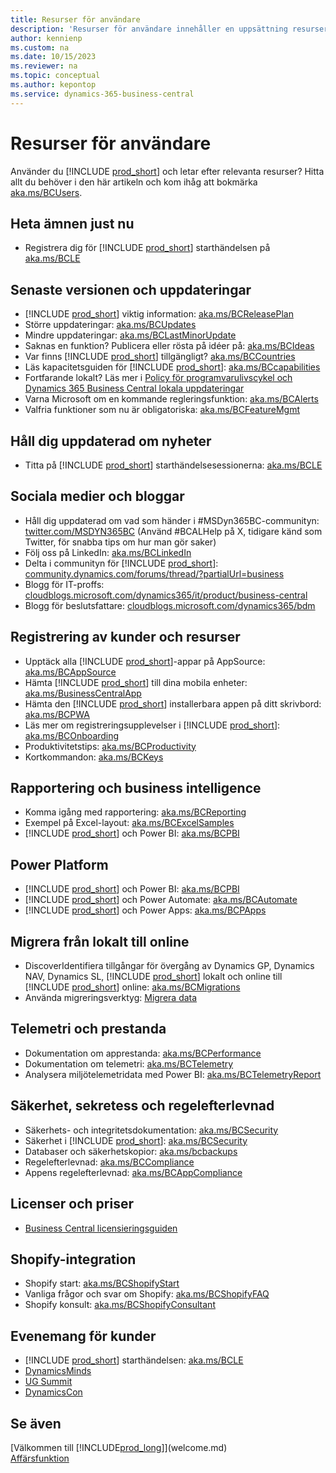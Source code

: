 ```yaml
---
title: Resurser för användare
description: 'Resurser för användare innehåller en uppsättning resurser, tjänster och verktyg för att använda Microsoft Dynamics 365 Business Central.'
author: kennienp
ms.custom: na
ms.date: 10/15/2023
ms.reviewer: na
ms.topic: conceptual
ms.author: kepontop
ms.service: dynamics-365-business-central
---
```


# <a name="resources-for-users"></a>Resurser för användare

Använder du [!INCLUDE [prod_short](includes/prod_short.md)] och letar efter relevanta resurser? Hitta allt du behöver i den här artikeln och kom ihåg att bokmärka [aka.ms/BCUsers](https://aka.ms/BCUsers).

## <a name="hot-topics-right-now"></a>Heta ämnen just nu

- Registrera dig för [!INCLUDE [prod_short](includes/prod_short.md)] starthändelsen på [aka.ms/BCLE](https://aka.ms/BCLE)

## <a name="latest-release-and-updates"></a>Senaste versionen och uppdateringar

- [!INCLUDE [prod_short](includes/prod_short.md)] viktig information: [aka.ms/BCReleasePlan](https://aka.ms/BCReleasePlan) 
- Större uppdateringar: [aka.ms/BCUpdates](https://aka.ms/BCUpdates)
- Mindre uppdateringar: [aka.ms/BCLastMinorUpdate](https://aka.ms/BCLastMinorUpdate) 
- Saknas en funktion? Publicera eller rösta på idéer på: [aka.ms/BCIdeas](https://aka.ms/BCIdeas) 
- Var finns [!INCLUDE [prod_short](includes/prod_short.md)] tillgängligt? [aka.ms/BCCountries](https://aka.ms/BCCountries)
- Läs kapacitetsguiden för [!INCLUDE [prod_short](includes/prod_short.md)]: [aka.ms/BCcapabilities](https://aka.ms/BCcapabilities)
- Fortfarande lokalt? Läs mer i [Policy för programvarulivscykel och Dynamics 365 Business Central lokala uppdateringar](/dynamics365/business-central/dev-itpro/terms/lifecycle-policy-on-premises)
- Varna Microsoft om en kommande regleringsfunktion: [aka.ms/BCAlerts](https://aka.ms/BCAlerts)
- Valfria funktioner som nu är obligatoriska: [aka.ms/BCFeatureMgmt](https://aka.ms/BCFeatureMgmt)

## <a name="stay-up-to-date-on-whats-new"></a>Håll dig uppdaterad om nyheter

- Titta på [!INCLUDE [prod_short](includes/prod_short.md)] starthändelsesessionerna: [aka.ms/BCLE](https://aka.ms/BCLE) 

## <a name="social-and-blogs"></a>Sociala medier och bloggar

- Håll dig uppdaterad om vad som händer i #MSDyn365BC-communityn: [twitter.com/MSDYN365BC](https://twitter.com/MSDYN365BC) (Använd #BCALHelp på X, tidigare känd som Twitter, för snabba tips om hur man gör saker) 
- Följ oss på LinkedIn: [aka.ms/BCLinkedIn](https://aka.ms/BCLinkedIn)
- Delta i communityn för [!INCLUDE [prod_short](includes/prod_short.md)]: [community.dynamics.com/forums/thread/?partialUrl=business](https://community.dynamics.com/forums/thread/?partialUrl=business) 
- Blogg för IT-proffs: [cloudblogs.microsoft.com/dynamics365/it/product/business-central](https://cloudblogs.microsoft.com/dynamics365/it/product/business-central/)
- Blogg för beslutsfattare: [cloudblogs.microsoft.com/dynamics365/bdm](https://cloudblogs.microsoft.com/dynamics365/bdm)

## <a name="customer-onboarding-and-resources"></a>Registrering av kunder och resurser

- Upptäck alla [!INCLUDE [prod_short](includes/prod_short.md)]-appar på AppSource: [aka.ms/BCAppSource](https://appsource.microsoft.com/marketplace/apps?page=1&product=dynamics-365-business-central)
- Hämta [!INCLUDE [prod_short](includes/prod_short.md)] till dina mobila enheter: [aka.ms/BusinessCentralApp](https://aka.ms/BusinessCentralApp)
- Hämta den [!INCLUDE [prod_short](includes/prod_short.md)] installerbara appen på ditt skrivbord: [aka.ms/BCPWA](https://aka.ms/BCPWA)
- Läs mer om registreringsupplevelser i [!INCLUDE [prod_short](includes/prod_short.md)]: [aka.ms/BCOnboarding](https://aka.ms/bconboarding)
- Produktivitetstips: [aka.ms/BCProductivity](https://aka.ms/BCProductivity) 
- Kortkommandon: [aka.ms/BCKeys](https://aka.ms/BCKeys)

## <a name="reporting-and-business-intelligence"></a>Rapportering och business intelligence

- Komma igång med rapportering: [aka.ms/BCReporting](https://aka.ms/BCReporting)
- Exempel på Excel-layout: [aka.ms/BCExcelSamples](https://aka.ms/BCExcelSamples)
- [!INCLUDE [prod_short](includes/prod_short.md)] och Power BI: [aka.ms/BCPBI](https://aka.ms/BCPBI)

## <a name="power-platform"></a>Power Platform

- [!INCLUDE [prod_short](includes/prod_short.md)] och Power BI: [aka.ms/BCPBI](https://aka.ms/BCPBI)
- [!INCLUDE [prod_short](includes/prod_short.md)] och Power Automate: [aka.ms/BCAutomate](https://aka.ms/BCAutomate) 
- [!INCLUDE [prod_short](includes/prod_short.md)] och Power Apps: [aka.ms/BCPApps](https://aka.ms/BCPApps)

## <a name="migrating-from-on-premises-to-online"></a>Migrera från lokalt till online

- DiscoverIdentifiera tillgångar för övergång av Dynamics GP, Dynamics NAV, Dynamics SL, [!INCLUDE [prod_short](includes/prod_short.md)] lokalt och online till [!INCLUDE [prod_short](includes/prod_short.md)] online: [aka.ms/BCMigrations](https://aka.ms/BCMigrations)  
- Använda migreringsverktyg: [Migrera data](/dynamics365/business-central/dev-itpro/administration/migrate-data) 

## <a name="telemetry-and-performance"></a>Telemetri och prestanda

- Dokumentation om apprestanda: [aka.ms/BCPerformance](https://aka.ms/BCPerformance)
- Dokumentation om telemetri: [aka.ms/BCTelemetry](https://aka.ms/BCTelemetry) 
- Analysera miljötelemetridata med Power BI: [aka.ms/BCTelemetryReport](https://aka.ms/BCTelemetryReport) 

## <a name="security-privacy-and-compliance"></a>Säkerhet, sekretess och regelefterlevnad

- Säkerhets- och integritetsdokumentation: [aka.ms/BCSecurity](https://aka.ms/BCSecurity) 
- Säkerhet i [!INCLUDE [prod_short](includes/prod_short.md)]: [aka.ms/BCSecurity](https://aka.ms/BCSecurity)
- Databaser och säkerhetskopior: [aka.ms/bcbackups](https://aka.ms/BCBackups)
- Regelefterlevnad: [aka.ms/BCCompliance](https://aka.ms/BCCompliance)
- Appens regelefterlevnad: [aka.ms/BCAppCompliance](https://aka.ms/BCAppCompliance)

## <a name="licensing-and-pricing"></a>Licenser och priser

- [Business Central licensieringsguiden](https://go.microsoft.com/fwlink/?LinkId=866544&clcid=0x409)

## <a name="shopify-integration"></a>Shopify-integration

- Shopify start: [aka.ms/BCShopifyStart](https://aka.ms/BCShopifyStart)
- Vanliga frågor och svar om Shopify: [aka.ms/BCShopifyFAQ](https://aka.ms/BCShopifyFAQ)
- Shopify konsult: [aka.ms/BCShopifyConsultant](https://aka.ms/BCShopifyConsultant)

## <a name="events-for-customers"></a>Evenemang för kunder

- [!INCLUDE [prod_short](includes/prod_short.md)] starthändelsen: [aka.ms/BCLE](https://aka.ms/BCLE)
- [DynamicsMinds](https://www.dynamicsminds.com/)
- [UG Summit](https://www.summitna.com/)
- [DynamicsCon](https://dynamicscon.com/)

## <a name="see-also"></a>Se även

[Välkommen till [!INCLUDE[prod_long](includes/prod_long.md)]](welcome.md)  
[Affärsfunktion](across-business-functionality.md)  
